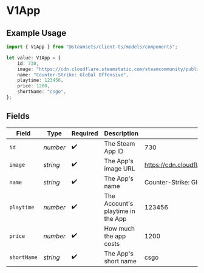 # V1App

## Example Usage

```typescript
import { V1App } from "@steamsets/client-ts/models/components";

let value: V1App = {
    id: 730,
    image: "https://cdn.cloudflare.steamstatic.com/steamcommunity/public/images/apps/730/a1a2f9f3f4c0c2b1f8d3a4e5f6d7e8f9.jpg",
    name: "Counter-Strike: Global Offensive",
    playtime: 123456,
    price: 1200,
    shortName: "csgo",
};
```

## Fields

| Field                                                                                                             | Type                                                                                                              | Required                                                                                                          | Description                                                                                                       | Example                                                                                                           |
| ----------------------------------------------------------------------------------------------------------------- | ----------------------------------------------------------------------------------------------------------------- | ----------------------------------------------------------------------------------------------------------------- | ----------------------------------------------------------------------------------------------------------------- | ----------------------------------------------------------------------------------------------------------------- |
| `id`                                                                                                              | *number*                                                                                                          | :heavy_check_mark:                                                                                                | The Steam App ID                                                                                                  | 730                                                                                                               |
| `image`                                                                                                           | *string*                                                                                                          | :heavy_check_mark:                                                                                                | The App's image URL                                                                                               | https://cdn.cloudflare.steamstatic.com/steamcommunity/public/images/apps/730/a1a2f9f3f4c0c2b1f8d3a4e5f6d7e8f9.jpg |
| `name`                                                                                                            | *string*                                                                                                          | :heavy_check_mark:                                                                                                | The App's name                                                                                                    | Counter-Strike: Global Offensive                                                                                  |
| `playtime`                                                                                                        | *number*                                                                                                          | :heavy_check_mark:                                                                                                | The Account's playtime in the App                                                                                 | 123456                                                                                                            |
| `price`                                                                                                           | *number*                                                                                                          | :heavy_check_mark:                                                                                                | How much the app costs                                                                                            | 1200                                                                                                              |
| `shortName`                                                                                                       | *string*                                                                                                          | :heavy_check_mark:                                                                                                | The App's short name                                                                                              | csgo                                                                                                              |